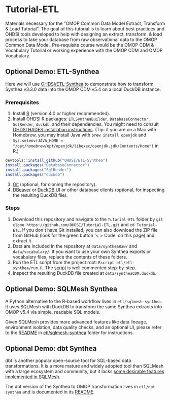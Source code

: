 # Tutorial-ETL

Materials necessary for the "OMOP Common Data Model Extract, Transform & Load Tutorial".  The goal of this tutorial is to learn about best practices and OHDSI tools developed to help with designing an extract, transform, & load process to take your database from raw observational data to the OMOP Common Data Model.  Pre-requisite course would be the OMOP CDM & Vocabulary Tutorial or working experience with the OMOP CDM and OMOP Vocabulary.

## Optional Demo: ETL-Synthea

Here we will use [OHDSI/ETL-Synthea](https://github.com/OHDSI/ETL-Synthea) to demonstrate how to transform Synthea v3.3.0 data into the OMOP CDM v5.4 on a local DuckDB instance.

### Prerequisites

1. Install [R](https://cran.r-project.org/) (version 4.0 or higher recommended).
2. Install OHDSI R packages: `ETLSyntheaBuilder`, `DatabaseConnector`, `SqlRender`, `duckdb`, and their dependencies. You might need to consult [OHDSI HADES installation instructions](https://ohdsi.github.io/Hades/rSetup.html). (Tip: if you are on a Mac with Homebrew, you may install Java with `brew install openjdk` and `Sys.setenv(JAVA_HOME = "/opt/homebrew/opt/openjdk/libexec/openjdk.jdk/Contents/Home")` in R.)

```r
devtools::install_github("OHDSI/ETL-Synthea")
install.packages("DatabaseConnector")
install.packages("SqlRender")
install.packages("duckdb")
```

3. [Git](https://github.com/git-guides/install-git) (optional, for cloning the repository).
4. [DBeaver](https://dbeaver.io/download/) or [DuckDB UI](https://duckdb.org/2025/03/12/duckdb-ui.html) or other database clients (optional, for inspecting the resulting DuckDB file).

### Steps

1. Download this repository and navigate to the `Tutorial-ETL` folder by `git clone https://github.com/OHDSI/Tutorial-ETL.git` and `cd Tutorial-ETL`. If you don't have Git installed, you can also download the ZIP file from GitHub (look for the green button '< > Code' on this page) and extract it.
2. Data are included in the repository at `data/syntheaRaw/` and `data/vocabulary/`. If you want to use your own Synthea exports or vocabulary files, replace the contents of these folders.
3. Run the ETL script from the project root: `Rscript etl/etl-synthea/run.R`. The [script](etl/etl-synthea/run.R) is well commented step-by-step.
4. Inspect the resulting DuckDB file created at `data/syntheaCDM.duckdb`.

## Optional Demo: SQLMesh Synthea

A Python alternative to the R-based workflow lives in `etl/sqlmesh-synthea`. It uses SQLMesh with DuckDB to transform the same Synthea extracts into OMOP v5.4 via simple, readable SQL models.

Given SQLMesh provides more advanced features like data lineage, environment isolation, data quality checks, and an optional UI, please refer to the [README](etl/sqlmesh-synthea/README.md) in [etl/sqlmesh-synthea](etl/sqlmesh-synthea) folder for instructions.

## Optional Demo: dbt Synthea

dbt is another popular open-source tool for SQL-based data transformations. It is a more mature and widely adopted tool than SQLMesh with a large ecosystem and community, but it lacks [some desirable features implemented in SQLMesh](etl/dbt-synthea/README.md#dbt-vs-sqlmesh). 

The dbt version of the Synthea to OMOP transformation lives in `etl/dbt-synthea` and is documented in its [README](etl/dbt-synthea/README.md).
